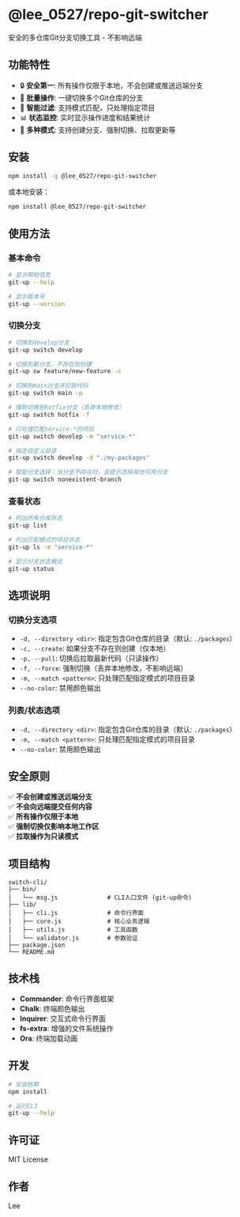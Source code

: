 # @lee_0527/repo-git-switcher

安全的多仓库Git分支切换工具 - 不影响远端

## 功能特性

- 🔒 **安全第一**: 所有操作仅限于本地，不会创建或推送远端分支
- 🚀 **批量操作**: 一键切换多个Git仓库的分支
- 🎯 **智能过滤**: 支持模式匹配，只处理指定项目
- 📊 **状态监控**: 实时显示操作进度和结果统计
- 🔧 **多种模式**: 支持创建分支、强制切换、拉取更新等

## 安装

```bash
npm install -g @lee_0527/repo-git-switcher
```

或本地安装：

```bash
npm install @lee_0527/repo-git-switcher
```

## 使用方法

### 基本命令

```bash
# 显示帮助信息
git-up --help

# 显示版本号
git-up --version
```

### 切换分支

```bash
# 切换到develop分支
git-up switch develop

# 切换到新分支，不存在则创建
git-up sw feature/new-feature -c

# 切换到main分支并拉取代码
git-up switch main -p

# 强制切换到hotfix分支（丢弃本地修改）
git-up switch hotfix -f

# 只处理匹配service-*的项目
git-up switch develop -m "service-*"

# 指定自定义目录
git-up switch develop -d "./my-packages"

# 智能分支选择：当分支不存在时，会提示选择其他可用分支
git-up switch nonexistent-branch
```

### 查看状态

```bash
# 列出所有仓库状态
git-up list

# 列出匹配模式的项目状态
git-up ls -m "service-*"

# 显示分支状态概览
git-up status
```

## 选项说明

### 切换分支选项

- `-d, --directory <dir>`: 指定包含Git仓库的目录（默认: `./packages`）
- `-c, --create`: 如果分支不存在则创建（仅本地）
- `-p, --pull`: 切换后拉取最新代码（只读操作）
- `-f, --force`: 强制切换（丢弃本地修改，不影响远端）
- `-m, --match <pattern>`: 只处理匹配指定模式的项目目录
- `--no-color`: 禁用颜色输出

### 列表/状态选项

- `-d, --directory <dir>`: 指定包含Git仓库的目录（默认: `./packages`）
- `-m, --match <pattern>`: 只处理匹配指定模式的项目目录
- `--no-color`: 禁用颜色输出

## 安全原则

✅ **不会创建或推送远端分支**  
✅ **不会向远端提交任何内容**  
✅ **所有操作仅限于本地**  
✅ **强制切换仅影响本地工作区**  
✅ **拉取操作为只读模式**

## 项目结构

```
switch-cli/
├── bin/
│   └── msg.js              # CLI入口文件 (git-up命令)
├── lib/
│   ├── cli.js              # 命令行界面
│   ├── core.js             # 核心业务逻辑
│   ├── utils.js            # 工具函数
│   └── validator.js        # 参数验证
├── package.json
└── README.md
```

## 技术栈

- **Commander**: 命令行界面框架
- **Chalk**: 终端颜色输出
- **Inquirer**: 交互式命令行界面
- **fs-extra**: 增强的文件系统操作
- **Ora**: 终端加载动画

## 开发

```bash
# 安装依赖
npm install

# 运行CLI
git-up --help
```

## 许可证

MIT License

## 作者

Lee
